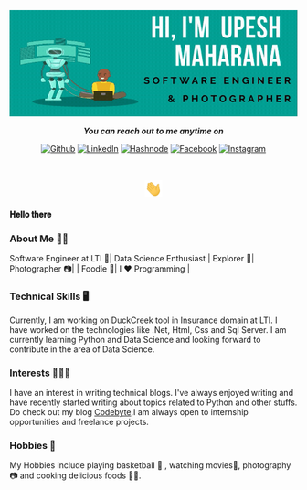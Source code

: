 [![animated](https://github.com/Upesh08/Upesh08/blob/main/Cover_Photo_Signature.gif)](https://dwe.st/rr)

<p align="center">
<b><i> You can reach out to me anytime on</i></b>
</p>

<p align="center">
   <a href="https://github.com/Upesh08"><img height="25" src="https://img.shields.io/badge/Github--_.svg?style=social&logo=github" alt="Github"></a>
   <a href="https://www.linkedin.com/in/upesh-m-970862109"><img height="25" src="https://img.shields.io/badge/LinkedIn--_.svg?style=social&logo=linkedin" alt="LinkedIn"></a>
   <a href="https://hashnode.com/@Upesh-Maharana"><img height="25" src="https://img.shields.io/badge/Hashnode--_.svg?style=social&logo=hashnode" alt="Hashnode"></a>
   <a href="https://www.facebook.com/upesh.maharana"><img height="25" src="https://img.shields.io/badge/Facebook--_.svg?style=social&logo=facebook" alt="Facebook"></a>
   <a href="https://www.instagram.com/upesh_maharana/"><img height="25" src="https://img.shields.io/badge/Instagram--_.svg?style=social&logo=instagram" alt="Instagram"></a>
   <br/>
   <br/>
</p>

<h2 align="center"><b><img src="https://raw.githubusercontent.com/ABSphreak/ABSphreak/master/gifs/Hi.gif" width="30px"></h2> 𝐇𝐞𝐥𝐥𝐨 𝐭𝐡𝐞𝐫𝐞 </b></h2>


### About Me 🕴🏼
<p>
 Software Engineer at LTI 🏢| Data Science Enthusiast | Explorer 🤠| Photographer 📷|
                         | Foodie 🍲| I ❤️ Programming | 
</p>

### Technical Skills 🖥️

Currently, I am working on DuckCreek tool in Insurance domain at LTI. I have worked on the technologies like .Net, Html, Css and Sql Server. I am currently learning Python and Data Science and looking forward to contribute in the area of Data Science. 

### Interests 🤹🏻‍♂️

I have an interest in writing technical blogs. I've always enjoyed writing and have recently started writing about topics related to Python and other stuffs. Do check out my blog [Codebyte](https://codebyte.hashnode.dev/).I am always open to internship opportunities and freelance projects.

### Hobbies 👻

My Hobbies include playing basketball 🏀 , watching movies🍿, photography 📷 and cooking delicious foods 👨‍🍳.
